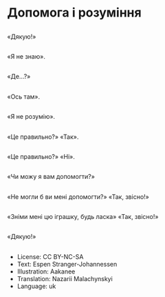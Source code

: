 # Допомога і розуміння

##
«Дякую!»

##
«Я не знаю».

##
«Де...?»

##
«Ось там».

##
«Я не розумію».

##
«Це правильно?» «Так».

##
«Це правильно?» «Ні».

##
«Чи можу я вам допомогти?»

##
«Не могли б ви мені допомогти?» «Так, звісно!»

##
«Зніми мені цю іграшку, будь ласка» «Так, звісно!»

##
«Дякую!»

##
* License: CC BY-NC-SA
* Text: Espen Stranger-Johannessen
* Illustration: Aakanee
* Translation: Nazarii Malachynskyi
* Language: uk
